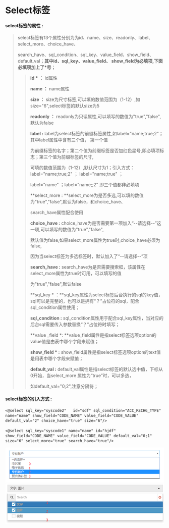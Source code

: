# Select**标签**

#### select**标签的属性 :**

> select标签有13个属性分别为为id、name、size、readonly、label、select\_more、choice\_have、
>
> search\_have、sql\_condition、sql\_key、value\_field、show\_field、default\_val；**其中id、sql\_key、value\_field、 show\_field为必填项,下面必填项加上了\*号**；
>
> > **id \*** **：** id属性
> >
> > **name ：** name属性
> >
> > **size ：** size为尺寸标签,可以填的数值范围为（1-12）,如size="6",select标签的默认size为5
> >
> > **readonly ：** readonly为只读属性,可以填写的数值为"true","false",默认为false
> >
> > **label :** label为select标签的前缀标签属性,如label="name;true;2"；其中label属性中含有三个值，
>>第一个值
> >
> > 为前缀标签的名字；第二个值为前缀标签是否加红色星号,即必填项标志；第三个值为前缀标签的尺寸,
> >
> > 可填的数值范围为（1-12）,默认尺寸为1；引入方式：label="name;true;2" ； label="name;true" ；
> >
> > label="name" ；label="name;;2" 即三个值都非必填项
> >
> > **select\_more : **select\_more为是否多选,可以填的数值为"true","false",默认为false，和choice\_have、
> >
> > search\_have属性配合使用
> >
> > **choice\_have :** choice\_have为是否需要第一项加入“--请选择--”这一项,可以填写的数值为"true","false",
> >
> > 默认值为false,如果select\_more属性为true时,choice\_have必须为false,
> >
> > 因为当select标签为多选标签时，默认加入了“--请选择--”项
> >
> > **search\_have :** search\_have为是否需要搜索框，该属性在select\_more属性为true时可用，可以填写的值
> >
> > 为"true","false",默认false
> >
> > **sql\_key  \* ：**sql\_key属性为select标签后台执行的sql的key值，sql可以是完整的，也可以是拥有“？”占位符的sql，配合sql\_condition属性使用；
> >
> > **sql\_condition :** sql\_condition属性用于配合sql\_key属性，当对应的后台sql需要传入参数替换“？”占位符时填写；
> >
> > **value \_field \*: **value\_field属性是指select标签选项option的value值是由表中哪个字段来赋值；
> >
> > **show\_field \* :** show\_field属性是指select标签选项option的text值是用表中哪个字段来赋值；
> >
> > **default\_val :** default\_val属性是指select标签的默认选中值，下标从0开始，当select\_more 属性为“true”时，可以多选，
> >
> > 如default\_val="0;2",注意分隔符；

#### select标签的引入方式 :

```
<@select sql_key="syscode2"   id="sdf" sql_condition="ACC_RECHG_TYPE" name="name" show_field="CODE_NAME" value_field="CODE_VALUE" default_val="2" choice_have="true" size="6"/>

<@select sql_key="syscode1" name="name" id="hjdf" show_field="CODE_NAME" value_field="CODE_VALUE" default_val="0;1"   size="6" select_more="true" search_have="true"/>
```

![](/assets/select.png)![](/assets/selectMore1.png)

